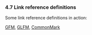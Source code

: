 ### 4.7 Link reference definitions

Some link reference definitions in action:

[GFM]: https://github.github.com/gfm/ "GitHub-flavored Markdown"
[GLFM]: https://docs.gitlab.com/ee/user/markdown.html
  "GitLab-flavored Markdown"
[CommonMark]: https://commonmark.org/

[GFM], [GLFM],
[CommonMark]